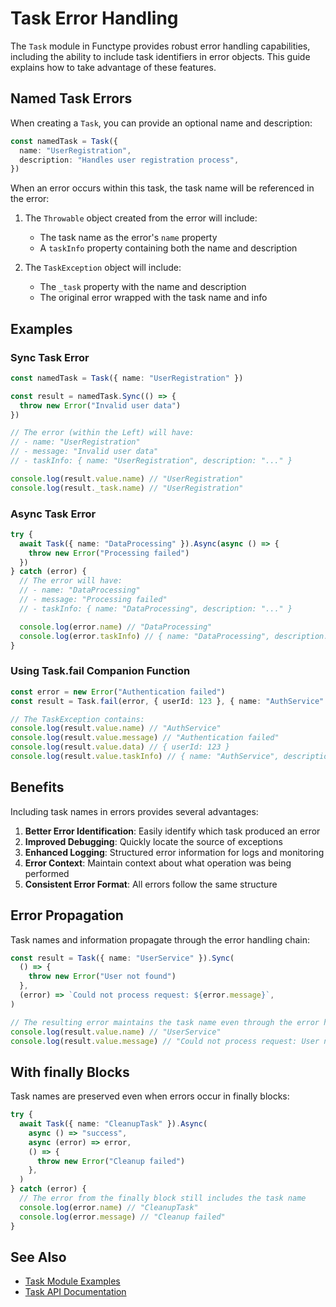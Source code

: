 # Task Error Handling

The `Task` module in Functype provides robust error handling capabilities, including the ability to include task identifiers in error objects. This guide explains how to take advantage of these features.

## Named Task Errors

When creating a `Task`, you can provide an optional name and description:

```typescript
const namedTask = Task({
  name: "UserRegistration",
  description: "Handles user registration process",
})
```

When an error occurs within this task, the task name will be referenced in the error:

1. The `Throwable` object created from the error will include:

   - The task name as the error's `name` property
   - A `taskInfo` property containing both the name and description

2. The `TaskException` object will include:
   - The `_task` property with the name and description
   - The original error wrapped with the task name and info

## Examples

### Sync Task Error

```typescript
const namedTask = Task({ name: "UserRegistration" })

const result = namedTask.Sync(() => {
  throw new Error("Invalid user data")
})

// The error (within the Left) will have:
// - name: "UserRegistration"
// - message: "Invalid user data"
// - taskInfo: { name: "UserRegistration", description: "..." }

console.log(result.value.name) // "UserRegistration"
console.log(result._task.name) // "UserRegistration"
```

### Async Task Error

```typescript
try {
  await Task({ name: "DataProcessing" }).Async(async () => {
    throw new Error("Processing failed")
  })
} catch (error) {
  // The error will have:
  // - name: "DataProcessing"
  // - message: "Processing failed"
  // - taskInfo: { name: "DataProcessing", description: "..." }

  console.log(error.name) // "DataProcessing"
  console.log(error.taskInfo) // { name: "DataProcessing", description: "..." }
}
```

### Using Task.fail Companion Function

```typescript
const error = new Error("Authentication failed")
const result = Task.fail(error, { userId: 123 }, { name: "AuthService" })

// The TaskException contains:
console.log(result.value.name) // "AuthService"
console.log(result.value.message) // "Authentication failed"
console.log(result.value.data) // { userId: 123 }
console.log(result.value.taskInfo) // { name: "AuthService", description: "..." }
```

## Benefits

Including task names in errors provides several advantages:

1. **Better Error Identification**: Easily identify which task produced an error
2. **Improved Debugging**: Quickly locate the source of exceptions
3. **Enhanced Logging**: Structured error information for logs and monitoring
4. **Error Context**: Maintain context about what operation was being performed
5. **Consistent Error Format**: All errors follow the same structure

## Error Propagation

Task names and information propagate through the error handling chain:

```typescript
const result = Task({ name: "UserService" }).Sync(
  () => {
    throw new Error("User not found")
  },
  (error) => `Could not process request: ${error.message}`,
)

// The resulting error maintains the task name even through the error handler
console.log(result.value.name) // "UserService"
console.log(result.value.message) // "Could not process request: User not found"
```

## With finally Blocks

Task names are preserved even when errors occur in finally blocks:

```typescript
try {
  await Task({ name: "CleanupTask" }).Async(
    async () => "success",
    async (error) => error,
    () => {
      throw new Error("Cleanup failed")
    },
  )
} catch (error) {
  // The error from the finally block still includes the task name
  console.log(error.name) // "CleanupTask"
  console.log(error.message) // "Cleanup failed"
}
```

## See Also

- [Task Module Examples](./examples/task-named-errors.ts)
- [Task API Documentation](./quick-reference.md#task)
